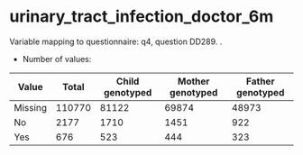 # urinary_tract_infection_doctor_6m
Variable mapping to questionnaire: q4, question DD289.
.
- Number of values:

| Value | Total | Child genotyped | Mother genotyped | Father genotyped |
| ----- | ----- | --------------- | ---------------- | ---------------- |
| Missing | 110770 | 81122 | 69874 | 48973 |
| No | 2177 | 1710 | 1451 |922 |
| Yes | 676 | 523 | 444 |323 |



